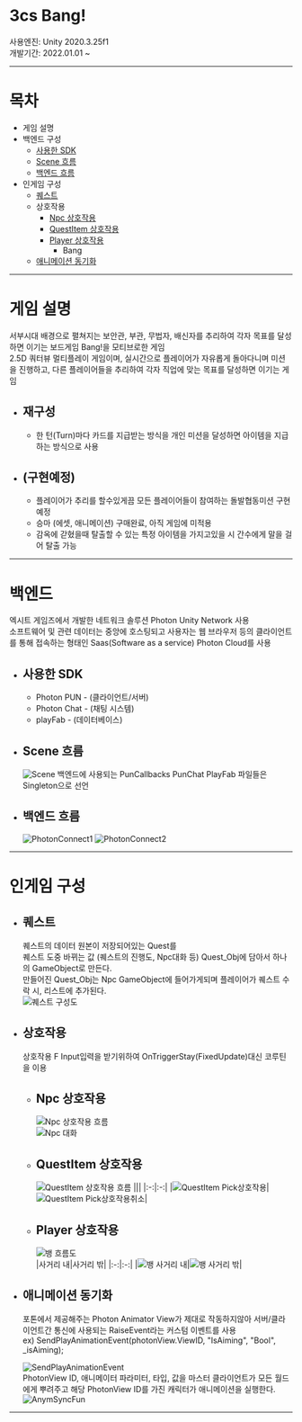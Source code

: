 # 3cs Bang!  

사용엔진: Unity 2020.3.25f1  
개발기간: 2022.01.01 ~

---
목차
=========================================================================================================================
+ 게임 설명
+ 백엔드 구성  
  * [사용한 SDK](#사용한-SDK)  
  * [Scene 흐름](#Scene-흐름)  
  * [백엔드 흐름](#백엔드-흐름)  
+ 인게임 구성
  * [퀘스트](#퀘스트)
  * 상호작용
    - [Npc 상호작용](#Npc-상호작용)  
    - [QuestItem 상호작용](#QuestItem-상호작용)  
    - [Player 상호작용](#Player-상호작용)
      + Bang  
  * [애니메이션 동기화](#애니메이션-동기화)  
---
게임 설명  
=========================================================================================================================
서부시대 배경으로 펼쳐지는 보안관, 부관, 무법자, 배신자를 추리하여 각자 목표를 달성하면 이기는 보드게임 Bang!을 모티브로한 게임  
2.5D 쿼터뷰 멀티플레이 게임이며, 실시간으로 플레이어가 자유롭게 돌아다니며 미션을 진행하고, 다른 플레이어들을 추리하여 각자 직업에 맞는 목표를 달성하면 이기는 게임

+ ## 재구성  
  + 한 턴(Turn)마다 카드를 지급받는 방식을 개인 미션을 달성하면 아이템을 지급하는 방식으로 사용  


+ ## (구현예정)
  + 플레이어가 추리를 할수있게끔 모든 플레이어들이 참여하는 돌발협동미션 구현 예정  
  + 승마 (에셋, 애니메이션) 구매완료, 아직 게임에 미적용  
  + 감옥에 갇혔을때 탈출할 수 있는 특정 아이템을 가지고있을 시 간수에게 말을 걸어 탈출 가능   

---
백엔드 
=========================================================================================================================
엑시트 게임즈에서 개발한 네트워크 솔루션 Photon Unity Network 사용  
소프트웨어 및 관련 데이터는 중앙에 호스팅되고 사용자는 웹 브라우저 등의 클라이언트를 통해 접속하는 형태인 Saas(Software as a service) Photon Cloud를 사용  

+ ## 사용한 SDK
  * Photon PUN - (클라이언트/서버)
  * Photon Chat - (채팅 시스템)
  * playFab - (데이터베이스)


+ ## Scene 흐름
  ![Scene](https://user-images.githubusercontent.com/22339727/159645968-c2dbe87d-9702-40c5-9f3b-4857777bc3c9.jpeg)
  백엔드에 사용되는 PunCallbacks PunChat PlayFab 파일들은 Singleton으로 선언

+ ## 백엔드 흐름
  ![PhotonConnect1](https://user-images.githubusercontent.com/22339727/159645959-60d4f109-49c6-41b9-b9de-d7fc9399d3e4.jpg)
  ![PhotonConnect2](https://user-images.githubusercontent.com/22339727/159645964-9905a2bf-f7de-45e0-b44e-4373e2dbaba5.jpg)

---
인게임 구성  
=========================================================================================================================
+ ## 퀘스트  
  퀘스트의 데이터 원본이 저장되어있는 Quest를  
  퀘스트 도중 바뀌는 값 (퀘스트의 진행도, Npc대화 등) Quest_Obj에 담아서 하나의 GameObject로 만든다.  
  만들어진 Quest_Obj는 Npc GameObject에 들어가게되며 플레이어가 퀘스트 수락 시, 리스트에 추가된다.  
  ![퀘스트 구성도](https://user-images.githubusercontent.com/22339727/160859551-d0bb5162-6c2f-47ed-9bf7-a47739547090.PNG)

+ ## 상호작용
  상호작용 F Input입력을 받기위하여 OnTriggerStay(FixedUpdate)대신 코루틴을 이용  


  * ## Npc 상호작용
    ![Npc 상호작용 흐름](https://user-images.githubusercontent.com/22339727/159644683-921775a5-1421-4037-8174-f4b635412f2b.png)  
    ![Npc 대화](https://user-images.githubusercontent.com/22339727/159643990-4427f59b-004d-42bd-838d-43b42b321c96.gif)  


  * ## QuestItem 상호작용  
    ![QuestItem 상호작용 흐름](https://user-images.githubusercontent.com/22339727/159644700-65a9d7f6-0776-4582-aaef-daa4a6992590.png) 
    |||
    |:-:|:-:|
    |![QuestItem Pick상호작용](https://user-images.githubusercontent.com/22339727/159646259-781ebe61-6de4-4171-9daf-00fc62f9afc3.gif)|![QuestItem Pick상호작용취소](https://user-images.githubusercontent.com/22339727/160849044-50218f5c-3d11-4e80-b363-6ecf8a487e92.gif)|


  * ## Player 상호작용
    ![뱅 흐름도](https://user-images.githubusercontent.com/22339727/162135309-5748dd4e-68d6-4ab3-a089-ac78543ec54a.PNG)  
    |사거리 내|사거리 밖|
    |:-:|:-:|
    |![뱅 사거리 내](https://user-images.githubusercontent.com/22339727/162132393-033c4485-c1e6-49d6-b397-d4dfe295dba5.gif)|![뱅 사거리 밖](https://user-images.githubusercontent.com/22339727/162130209-2028d1d0-e485-4fbd-b72f-68c62bb981be.gif)|


+ ## 애니메이션 동기화  

  포톤에서 제공해주는 Photon Animator View가 제대로 작동하지않아 서버/클라이언트간 통신에 사용되는 RaiseEvent라는 커스텀 이벤트를 사용  
  ex) SendPlayAnimationEvent(photonView.ViewID, "IsAiming", "Bool", _isAiming);  

  ![SendPlayAnimationEvent](https://user-images.githubusercontent.com/22339727/162636145-c5b7982e-1c0d-4372-a883-f70c25640c27.png)  
  PhotonView ID, 애니메이터 파라미터, 타입, 값을 마스터 클라이언트가 모든 월드에게 뿌려주고 해당 PhotonView ID를 가진 캐릭터가 애니메이션을 실행한다.  
  ![AnymSyncFun](https://user-images.githubusercontent.com/22339727/162636098-51dcb83c-9b78-4b8a-a075-8d5c828dbd32.png)  
  
---  
